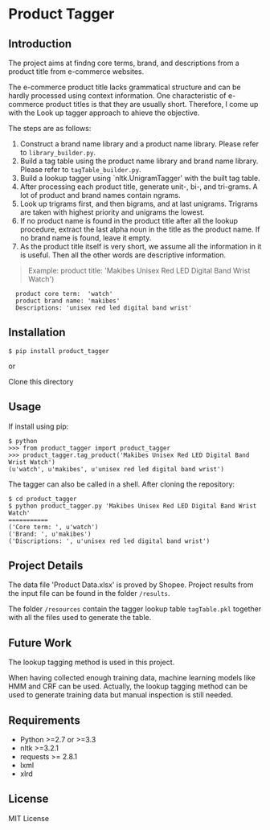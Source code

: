 Product Tagger
================

Introduction
------------

The project aims at findng core terms, brand, and descriptions from a product title from e-commerce websites.

The e-commerce product title lacks grammatical structure and can be hardly processed using context information. One characteristic of e-commerce product titles is that they are usually short. Therefore, I come up with the Look up tagger approach to ahieve the objective.

The steps are as follows:

1.  Construct a brand name library and a product name library. Please refer to `library_builder.py`.
2.  Build a tag table using the product name library and brand name library. Please refer to `tagTable_builder.py`.
3.  Build a lookup tagger using \`nltk.UnigramTagger' with the built tag table.
4.  After processing each product title, generate unit-, bi-, and tri-grams. A lot of product and brand names contain ngrams.
5.  Look up trigrams first, and then bigrams, and at last unigrams. Trigrams are taken with highest priority and unigrams the lowest.
6.  If no product name is found in the product title after all the lookup procedure, extract the last alpha noun in the title as the product name. If no brand name is found, leave it empty.
7.  As the product title itself is very short, we assume all the information in it is useful. Then all the other words are descriptive information.

> Example: product title: 'Makibes Unisex Red LED Digital Band Wrist Watch')

      product core term:  'watch'
      product brand name: 'makibes'
      Descriptions: 'unisex red led digital band wrist'

Installation
------------

    $ pip install product_tagger

or

Clone this directory

Usage
-----

If install using pip:

    $ python
    >>> from product_tagger import product_tagger
    >>> product_tagger.tag_product('Makibes Unisex Red LED Digital Band Wrist Watch')
    (u'watch', u'makibes', u'unisex red led digital band wrist')

The tagger can also be called in a shell. After cloning the repository:

    $ cd product_tagger
    $ python product_tagger.py 'Makibes Unisex Red LED Digital Band Wrist Watch'
    ===========
    ('Core term: ', u'watch')
    ('Brand: ', u'makibes')
    ('Discriptions: ', u'unisex red led digital band wrist')

Project Details
---------------

The data file 'Product Data.xlsx' is proved by Shopee. Project results from the input file can be found in the folder `/results`.

The folder `/resources` contain the tagger lookup table `tagTable.pkl` together with all the files used to generate the table.

Future Work
-----------

The lookup tagging method is used in this project.

When having collected enough training data, machine learning models like HMM and CRF can be used. Actually, the lookup tagging method can be used to generate training data but manual inspection is still needed.

Requirements
------------

-   Python &gt;=2.7 or &gt;=3.3
-   nltk &gt;=3.2.1
-   requests &gt;= 2.8.1
-   lxml
-   xlrd

License
-------

MIT License

